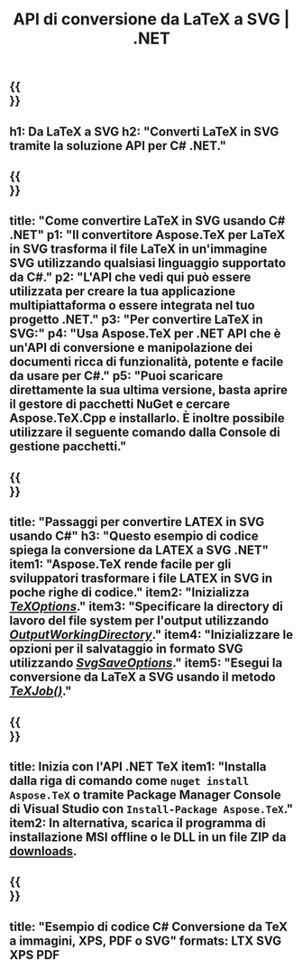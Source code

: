 ﻿---
translation: true
template: /_templates/_conversion-child-net.md
title: API di conversione da LaTeX a SVG | .NET
description: Funzionalità di conversione da LaTeX a SVG. Integra questa libreria .NET in loco nel tuo progetto o usa applicazioni multipiattaforma per convertire LaTeX in SVG.
keywords: da latex a svg api net, latex2svg integra c#
url: /net/conversion/latex-to-svg/
family: tex
platformtag: net
feature: conversion
informat: LATEX
outformat: SVG
otherformats: BMP PNG JPEG TIFF PDF XPS
---

{{<section banner>}}
---
h1: Da LaTeX a SVG
h2: "Converti LaTeX in SVG tramite la soluzione API per C# .NET."
---

{{<section overview>}}
---
title: "Come convertire LaTeX in SVG usando C# .NET"
p1: "Il convertitore Aspose.TeX per LaTeX in SVG trasforma il file LaTeX in un'immagine SVG utilizzando qualsiasi linguaggio supportato da C#."
p2: "L'API che vedi qui può essere utilizzata per creare la tua applicazione multipiattaforma o essere integrata nel tuo progetto .NET."
p3: "Per convertire LaTeX in SVG:"
p4: "Usa Aspose.TeX per .NET API che è un'API di conversione e manipolazione dei documenti ricca di funzionalità, potente e facile da usare per C#."
p5: "Puoi scaricare direttamente la sua ultima versione, basta aprire il gestore di pacchetti NuGet e cercare Aspose.TeX.Cpp e installarlo. È inoltre possibile utilizzare il seguente comando dalla Console di gestione pacchetti."
---

{{<section feature1>}}
---
title: "Passaggi per convertire LATEX in SVG usando C#"
h3: "Questo esempio di codice spiega la conversione da LATEX a SVG .NET"
item1: "Aspose.TeX rende facile per gli sviluppatori trasformare i file LATEX in SVG in poche righe di codice."
item2: "Inizializza [*TeXOptions*](https://reference.aspose.com/tex/net/aspose.tex/texoptions/)."
item3: "Specificare la directory di lavoro del file system per l'output utilizzando [*OutputWorkingDirectory*](https://reference.aspose.com/tex/net/aspose.tex/texoptions/outputworkingdirectory/)."
item4: "Inizializzare le opzioni per il salvataggio in formato SVG utilizzando [*SvgSaveOptions*](https://reference.aspose.com/tex/net/aspose.tex.presentation.image/svgsaveoptions/)."
item5: "Esegui la conversione da LaTeX a SVG usando il metodo [*TeXJob()*](https://reference.aspose.com/tex/net/aspose.tex/texjob/)."
---

{{<section feature2>}}
---
title: Inizia con l'API .NET TeX
item1: "Installa dalla riga di comando come ```nuget install Aspose.TeX``` o tramite Package Manager Console di Visual Studio con ```Install-Package Aspose.TeX```."
item2: In alternativa, scarica il programma di installazione MSI offline o le DLL in un file ZIP da [downloads](https://downloads.aspose.com/tex/net).
---

{{<section widget>}}
---
title: "Esempio di codice C# Conversione da TeX a immagini, XPS, PDF o SVG"
formats: LTX SVG XPS PDF
---